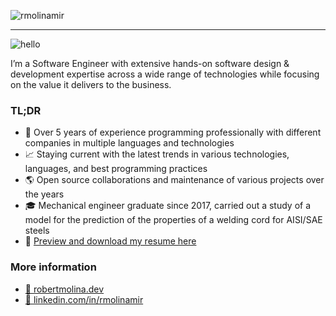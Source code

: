 ![rmolinamir](https://github-readme-stats.vercel.app/api?username=rmolinamir&&custom_title=Robert%20Molina&show_icons=true&theme=github_dark)

---

![hello](https://img.shields.io/badge/hello,-e63b6c?style=for-the-badge)

I’m a Software Engineer with extensive hands-on software design & development expertise across a wide range of technologies while focusing on the value it delivers to the business.

### TL;DR

- 💼 Over 5 years of experience programming professionally with different companies in multiple languages and technologies
- 📈 Staying current with the latest trends in various technologies, languages, and best programming practices
- 🌎 Open source collaborations and maintenance of various projects over the years
- 🎓 Mechanical engineer graduate since 2017, carried out a study of a model for the prediction of the properties of a welding cord for AISI/SAE steels
- 📄 [Preview and download my resume here](https://drive.google.com/file/d/15bEpE77LztNaNu2fn2wRtPsXeKzHSCu9/view)

### More information

- [🔗 robertmolina.dev](https://www.robertmolina.dev/)
- [🔗 linkedin.com/in/rmolinamir](https://www.linkedin.com/in/rmolinamir)

